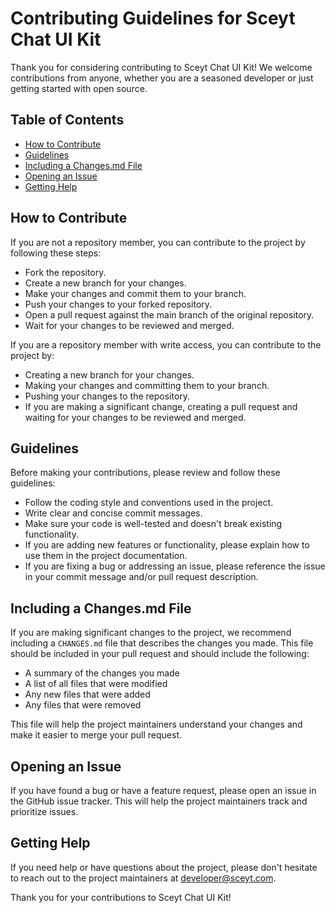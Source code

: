 # Contributing Guidelines for Sceyt Chat UI Kit

Thank you for considering contributing to Sceyt Chat UI Kit! We welcome contributions from anyone, whether you are a seasoned developer or just getting started with open source.

## Table of Contents

- [How to Contribute](#how-to-contribute)
- [Guidelines](#guidelines)
- [Including a Changes.md File](#including-a-changesmd-file)
- [Opening an Issue](#opening-an-issue)
- [Getting Help](#getting-help)

## How to Contribute

If you are not a repository member, you can contribute to the project by following these steps:

- Fork the repository.
- Create a new branch for your changes.
- Make your changes and commit them to your branch.
- Push your changes to your forked repository.
- Open a pull request against the main branch of the original repository.
- Wait for your changes to be reviewed and merged.

If you are a repository member with write access, you can contribute to the project by:

- Creating a new branch for your changes.
- Making your changes and committing them to your branch.
- Pushing your changes to the repository.
- If you are making a significant change, creating a pull request and waiting for your changes to be reviewed and merged.

## Guidelines

Before making your contributions, please review and follow these guidelines:

- Follow the coding style and conventions used in the project.
- Write clear and concise commit messages.
- Make sure your code is well-tested and doesn't break existing functionality.
- If you are adding new features or functionality, please explain how to use them in the project documentation.
- If you are fixing a bug or addressing an issue, please reference the issue in your commit message and/or pull request description.

## Including a Changes.md File

If you are making significant changes to the project, we recommend including a `CHANGES.md` file that describes the changes you made. This file should be included in your pull request and should include the following:

- A summary of the changes you made
- A list of all files that were modified
- Any new files that were added
- Any files that were removed

This file will help the project maintainers understand your changes and make it easier to merge your pull request.

## Opening an Issue

If you have found a bug or have a feature request, please open an issue in the GitHub issue tracker. This will help the project maintainers track and prioritize issues.

## Getting Help

If you need help or have questions about the project, please don't hesitate to reach out to the project maintainers at developer@sceyt.com.

Thank you for your contributions to Sceyt Chat UI Kit!
